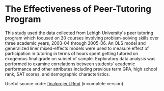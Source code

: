 # The Effectiveness of Peer-Tutoring Program

This study used the data collected from Lehigh University's peer tutoring program which focused on 20 courses involving problem-solving skills over three academic years, 2003-04 through 2005-06. An OLS model and generalized liner mixed-effects models were used to measure effect of participation in tutoring in terms of hours spent getting tutored on exogenous final grade on subset of sample. Exploratory data analysis was performed to examine correlations between students' academic performance and other attributes including previous term GPA, high school rank, SAT scores, and demographic characteristics.

Useful source code: [finalproject.Rmd](https://github.com/Cyanjiner/peer-tutoring-program/blob/main/finalproject.Rmd) (incomplete version)
